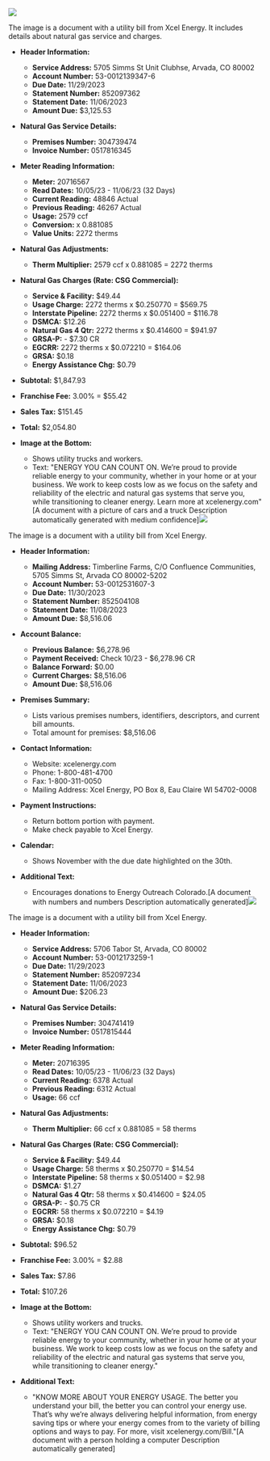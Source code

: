 ![](images/img-0.jpeg)

The image is a document with a utility bill from Xcel Energy. It includes details about natural gas service and charges. 

- **Header Information:**
  - **Service Address:** 5705 Simms St Unit Clubhse, Arvada, CO 80002
  - **Account Number:** 53-0012139347-6
  - **Due Date:** 11/29/2023
  - **Statement Number:** 852097362
  - **Statement Date:** 11/06/2023
  - **Amount Due:** $3,125.53

- **Natural Gas Service Details:**
  - **Premises Number:** 304739474
  - **Invoice Number:** 0517816345

- **Meter Reading Information:**
  - **Meter:** 20716567
  - **Read Dates:** 10/05/23 - 11/06/23 (32 Days)
  - **Current Reading:** 48846 Actual
  - **Previous Reading:** 46267 Actual
  - **Usage:** 2579 ccf
  - **Conversion:** x 0.881085
  - **Value Units:** 2272 therms

- **Natural Gas Adjustments:**
  - **Therm Multiplier:** 2579 ccf x 0.881085 = 2272 therms

- **Natural Gas Charges (Rate: CSG Commercial):**
  - **Service & Facility:** $49.44
  - **Usage Charge:** 2272 therms x $0.250770 = $569.75
  - **Interstate Pipeline:** 2272 therms x $0.051400 = $116.78
  - **DSMCA:** $12.26
  - **Natural Gas 4 Qtr:** 2272 therms x $0.414600 = $941.97
  - **GRSA-P:** - $7.30 CR
  - **EGCRR:** 2272 therms x $0.072210 = $164.06
  - **GRSA:** $0.18
  - **Energy Assistance Chg:** $0.79

- **Subtotal:** $1,847.93
- **Franchise Fee:** 3.00% = $55.42
- **Sales Tax:** $151.45
- **Total:** $2,054.80

- **Image at the Bottom:**
  - Shows utility trucks and workers.
  - Text: "ENERGY YOU CAN COUNT ON. We’re proud to provide reliable energy to your community, whether in your home or at your business. We work to keep costs low as we focus on the safety and reliability of the electric and natural gas systems that serve you, while transitioning to cleaner energy. Learn more at xcelenergy.com"[A document with a picture of cars and a truck Description automatically generated with medium confidence]![](images/img-1.jpeg)

The image is a document with a utility bill from Xcel Energy.

- **Header Information:**
  - **Mailing Address:** Timberline Farms, C/O Confluence Communities, 5705 Simms St, Arvada CO 80002-5202
  - **Account Number:** 53-0012531607-3
  - **Due Date:** 11/30/2023
  - **Statement Number:** 852504108
  - **Statement Date:** 11/08/2023
  - **Amount Due:** $8,516.06

- **Account Balance:**
  - **Previous Balance:** $6,278.96
  - **Payment Received:** Check 10/23 - $6,278.96 CR
  - **Balance Forward:** $0.00
  - **Current Charges:** $8,516.06
  - **Amount Due:** $8,516.06

- **Premises Summary:**
  - Lists various premises numbers, identifiers, descriptors, and current bill amounts.
  - Total amount for premises: $8,516.06

- **Contact Information:**
  - Website: xcelenergy.com
  - Phone: 1-800-481-4700
  - Fax: 1-800-311-0050
  - Mailing Address: Xcel Energy, PO Box 8, Eau Claire WI 54702-0008

- **Payment Instructions:**
  - Return bottom portion with payment.
  - Make check payable to Xcel Energy.

- **Calendar:**
  - Shows November with the due date highlighted on the 30th.

- **Additional Text:**
  - Encourages donations to Energy Outreach Colorado.[A document with numbers and numbers Description automatically generated]![](images/img-2.jpeg)

The image is a document with a utility bill from Xcel Energy.

- **Header Information:**
  - **Service Address:** 5706 Tabor St, Arvada, CO 80002
  - **Account Number:** 53-0012173259-1
  - **Due Date:** 11/29/2023
  - **Statement Number:** 852097234
  - **Statement Date:** 11/06/2023
  - **Amount Due:** $206.23

- **Natural Gas Service Details:**
  - **Premises Number:** 304741419
  - **Invoice Number:** 0517815444

- **Meter Reading Information:**
  - **Meter:** 20716395
  - **Read Dates:** 10/05/23 - 11/06/23 (32 Days)
  - **Current Reading:** 6378 Actual
  - **Previous Reading:** 6312 Actual
  - **Usage:** 66 ccf

- **Natural Gas Adjustments:**
  - **Therm Multiplier:** 66 ccf x 0.881085 = 58 therms

- **Natural Gas Charges (Rate: CSG Commercial):**
  - **Service & Facility:** $49.44
  - **Usage Charge:** 58 therms x $0.250770 = $14.54
  - **Interstate Pipeline:** 58 therms x $0.051400 = $2.98
  - **DSMCA:** $1.27
  - **Natural Gas 4 Qtr:** 58 therms x $0.414600 = $24.05
  - **GRSA-P:** - $0.75 CR
  - **EGCRR:** 58 therms x $0.072210 = $4.19
  - **GRSA:** $0.18
  - **Energy Assistance Chg:** $0.79

- **Subtotal:** $96.52
- **Franchise Fee:** 3.00% = $2.88
- **Sales Tax:** $7.86
- **Total:** $107.26

- **Image at the Bottom:**
  - Shows utility workers and trucks.
  - Text: "ENERGY YOU CAN COUNT ON. We’re proud to provide reliable energy to your community, whether in your home or at your business. We work to keep costs low as we focus on the safety and reliability of the electric and natural gas systems that serve you, while transitioning to cleaner energy." 

- **Additional Text:**
  - "KNOW MORE ABOUT YOUR ENERGY USAGE. The better you understand your bill, the better you can control your energy use. That’s why we’re always delivering helpful information, from energy saving tips or where your energy comes from to the variety of billing options and ways to pay. For more, visit xcelenergy.com/Bill."[A document with a person holding a computer Description automatically generated]


